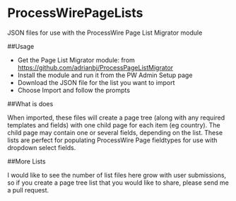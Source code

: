 ProcessWirePageLists
====================

JSON files for use with the ProcessWire Page List Migrator module

##Usage

- Get the Page List Migrator module: from https://github.com/adrianbj/ProcessPageListMigrator
- Install the module and run it from the PW Admin Setup page
- Download the JSON file for the list you want to import
- Choose Import and follow the prompts

##What is does

When imported, these files will create a page tree (along with any required templates and fields) with one child page for each item (eg country). The child page may contain one or several fields, depending on the list. These lists are perfect for populating ProcessWire Page fieldtypes for use with dropdown select fields.

##More Lists

I would like to see the number of list files here grow with user submissions, so if you create a page tree list that you would like to share, please send me a pull request.
